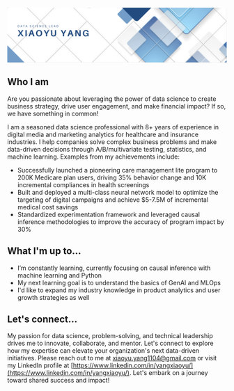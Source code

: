 ![profile_pic](https://github.com/yxy1104/yxy1104/blob/main/LinkedIn%20Banner%202.png)

## Who I am
Are you passionate about leveraging the power of data science to create business strategy, drive user engagement, and make financial impact? If so, we have something in common! 

I am a seasoned data science professional with 8+ years of experience in digital media and marketing analytics for healthcare and insurance industries. I help companies solve complex business problems and make data-driven decisions through A/B/multivariate testing, statistics, and machine learning. Examples from my achievements include:

 - Successfully launched a pioneering care management lite program to 200K Medicare plan users, driving 35% behavior change and 10K incremental compliances in health screenings
 - Built and deployed a multi-class neural network model to optimize the targeting of digital campaigns and achieve $5-7.5M of incremental medical cost savings
 - Standardized experimentation framework and leveraged causal inference methodologies to improve the accuracy of program impact by 30%

## What I'm up to...
- I’m constantly learning, currently focusing on causal inference with machine learning and Python
- My next learning goal is to understand the basics of GenAI and MLOps
- I'd like to expand my industry knowledge in product analytics and user growth strategies as well

## Let's connect...
My passion for data science, problem-solving, and technical leadership drives me to innovate, collaborate, and mentor. Let's connect to explore how my expertise can elevate your organization's next data-driven initiatives. Please reach out to me at [xiaoyu.yang1104@gmail.com](mailto:xiaoyu.yang1104@gmail.com) or visit my LinkedIn profile at [https://www.linkedin.com/in/yangxiaoyu/](https://www.linkedin.com/in/yangxiaoyu/). Let's embark on a journey toward shared success and impact!
